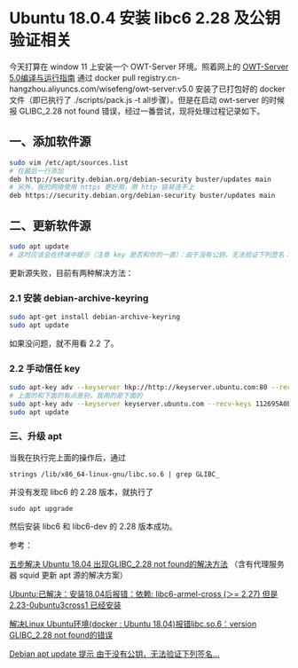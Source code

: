 # Ubuntu 18.0.4 安装 libc6 2.28 及公钥验证相关

今天打算在 window 11 上安装一个 OWT-Server 环境。照着网上的 [OWT-Server 5.0编译与运行指南](https://juejin.cn/post/7087579313758797837) 通过 docker pull registry.cn-hangzhou.aliyuncs.com/wisefeng/owt-server:v5.0 安装了已打包好的 docker 文件（即已执行了 ./scripts/pack.js -t all步骤）。但是在启动 owt-server 的时候报 GLIBC_2.28 not found 错误，经过一番尝试，现将处理过程记录如下。

## 一、添加软件源

```bash
sudo vim /etc/apt/sources.list
# 在最后一行添加
deb http://security.debian.org/debian-security buster/updates main
# 另外，我的网络使用 https 更好用，用 http 容易连不上
deb https://security.debian.org/debian-security buster/updates main
```

## 二、更新软件源

```bash
sudo apt update
# 这时应该会在终端中提示（注意 key 是否和你的一直）：由于没有公钥，无法验证下列签名： NO_PUBKEY 04EE7237B7D453EC NO_PUBKEY 648ACFD622F3D138
```

更新源失败，目前有两种解决方法：

### 2.1 安装 debian-archive-keyring

```bash
sudo apt-get install debian-archive-keyring
sudo apt update
```

如果没问题，就不用看 2.2 了。

### 2.2 手动信任 key

```bash
sudo apt-key adv --keyserver hkp://http://keyserver.ubuntu.com:80 --recv-keys 112695A0E562B32A 54404762BBB6E853
# 上面的和下面的有点差别，我用的是下面的
sudo apt-key adv --keyserver keyserver.ubuntu.com --recv-keys 112695A0E562B32A 54404762BBB6E853
sudo apt update
```

### 三、升级 apt

当我在执行完上面的操作后，通过 

	strings /lib/x86_64-linux-gnu/libc.so.6 | grep GLIBC_

并没有发现 libc6 的 2.28 版本，就执行了

	sudo apt upgrade

然后安装 libc6 和 libc6-dev 的 2.28 版本成功。

参考：

[五步解决 Ubuntu 18.04 出现GLIBC_2.28 not found的解决方法](https://blog.csdn.net/summer_lele/article/details/136166760) （含有代理服务器 squid 更新 apt 源的解决方案）

[Ubuntu:已解决：安装18.04后报错：依赖: libc6-armel-cross (＞= 2.27) 但是 2.23-0ubuntu3cross1 已经安装](https://blog.csdn.net/GentelmanTsao/article/details/114891872)

[解决Linux Ubuntu环境(docker : Ubuntu 18.04)报错libc.so.6：version GLIBC_2.28 not found的错误](https://zhuanlan.zhihu.com/p/627165977)

[Debian apt update 提示 由于没有公钥，无法验证下列签名...](https://blog.csdn.net/markinstephen/article/details/123094575)